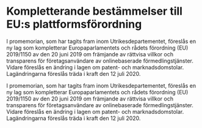 # Kompletterande bestämmelser till EU:s plattformsförordning

I promemorian, som har tagits fram inom Utrikesdepartementet, föreslås en ny lag som kompletterar Europaparlamentets och rådets förordning (EU) 2019/1150 av den 20 juni 2019 om främjande av rättvisa villkor och transparens för företagsanvändare av onlinebaserade förmedlingstjänster. Vidare föreslås en ändring i lagen om patent- och marknadsdomstolar. Lagändringarna föreslås träda i kraft den 12 juli 2020.

I promemorian, som har tagits fram inom Utrikesdepartementet, föreslås en ny lag som kompletterar Europaparlamentets och rådets förordning (EU) 2019/1150 av den 20 juni 2019 om främjande av rättvisa villkor och transparens för företagsanvändare av onlinebaserade förmedlingstjänster. Vidare föreslås en ändring i lagen om patent- och marknadsdomstolar. Lagändringarna föreslås träda i kraft den 12 juli 2020.
